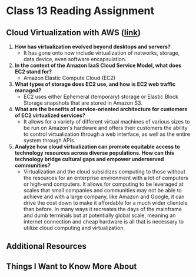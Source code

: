 # Class 13 Reading Assignment

## Cloud Virtualization with AWS ([link](https://www.joe0.com/2017/06/11/importance-of-virtualization-in-the-amazon-ec2-cloud/))

1. **How has virtualization evolved beyond desktops and servers?**
    - It has gone onto now include virtualization of networks, storage, data device, even software encapsulation.
2. **In the context of the Amazon IaaS Cloud Service Model, what does EC2 stand for?**
    - Amazon Elastic Compute Cloud (EC2)
3. **What types of storage does EC2 use, and how is EC2 web traffic managed?**
    - EC2 uses either Ephemeral (temporary) storage or Elastic Block Storage snapshots that are stored in Amazon S3. 
4. **What are the benefits of service-oriented architecture for customers of EC2 virtualized services?**
    - It allows for a variety of different virtual machines of various sizes to be run on Amazon's hardware and offers their customers the ability to control virtualization through a web interface, as well as the entire system through APIs. 
5. **Analyze how cloud virtualization can promote equitable access to technology resources across diverse populations. How can this technology bridge cultural gaps and empower underserved communities?**
    - Virtualization and the cloud subsidizes computing to those without the resources for an enterprise environment with a lot of computers or high-end computers. It allows for computing to be leveraged at scales that small companies and communities may not be able to achieve and with a large company, like Amazon and Google, it can drive the cost down to make it affordable for a much wider clientele than before. In many ways it recreates the days of the mainframe and dumb terminals but at potentially global scale, meaning an internet connection and cheap hardware is all that is necessary to utilize cloud computing and virtualization.

## Additional Resources


## Things I Want to Know More About
